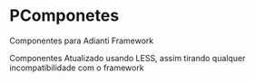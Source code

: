 PComponetes
===========

Componentes para Adianti Framework

Componentes Atualizado usando LESS, assim tirando qualquer incompatibilidade com o framework

